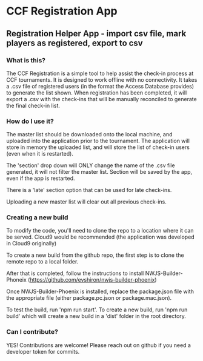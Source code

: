 # CCF Registration App
## Registration Helper App - import csv file, mark players as registered, export to csv

### What is this?
The CCF Registration is a simple tool to help assist the check-in process at CCF tournaments. It is designed to work offline with no connectivity. 
It takes a .csv file of registered users (in the format the Access Database provides) to generate the list shown. When registration has been completed, it will export
a .csv with the check-ins that will be manually reconciled to generate the final check-in list.

### How do I use it?
The master list should be downloaded onto the local machine, and uploaded into the application prior to the tournament. 
The application will store in memory the uploaded list, and will store the list of check-in users (even when it is restarted).

The 'section' drop down will ONLY change the name of the .csv file generated, it will not filter the master list. Section will be saved by the app, even if the app is restarted.

There is a 'late' section option that can be used for late check-ins.

Uploading a new master list will clear out all previous check-ins.

### Creating a new build
To modify the code, you'll need to clone the repo to a location where it can be served. Cloud9 would be recommended (the application was developed in Cloud9 originally)

To create a new build from the github repo, the first step is to clone the remote repo to a local folder.

After that is completed, follow the instructions to install NWJS-Builder-Phoneix (https://github.com/evshiron/nwjs-builder-phoenix)

Once NWJS-Builder-Phoenix is installed, replace the package.json file with the appropriate file (either package.pc.json or package.mac.json).

To test the build, run 'npm run start'. To create a new build, run 'npm run build' which will create a new build in a 'dist' folder in the root directory.

### Can I contribute?

YES! Contributions are welcome! Please reach out on github if you need a developer token for commits.